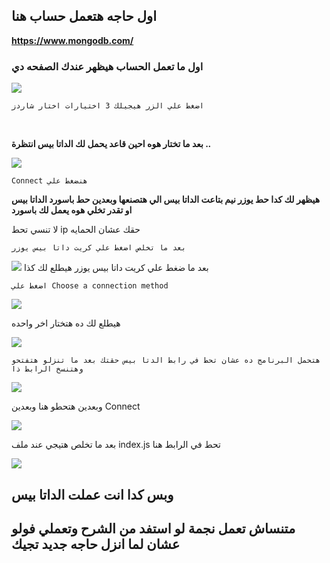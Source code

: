 ## **اول حاجه هتعمل حساب هنا**
**https://www.mongodb.com/**

### **اول ما تعمل الحساب هيظهر عندك الصفحه دي** 
<img src="https://i.imgur.com/m0aLIvY.png">

`اضغط علي الزر هيجيلك 3 اختيارات اختار شاردز`

<br>

**بعد ما تختار هوه احين قاعد يحمل لك الداتا بيس انتظرة ..**
<br>

<img src="https://i.imgur.com/jDLI4M8.png">

`Connect هنضغط علي `

**هيظهر لك كدا حط يوزر نيم بتاعت الداتا بيس الي هتصنعها وبعدين حط باسورد الداتا بيس 
او تقدر تخلي هوه يعمل لك باسورد**

لا تنسي تحط ip حقك عشان الحمايه

`بعد ما تخلص اضغط علي كريت داتا بيس يوزر`

<img src="https://i.imgur.com/qaWbm1I.png">
بعد ما ضغط علي كريت داتا بيس يوزر 
هيطلع لك كذا

`اضغط علي Choose a connection method`

<img src="https://i.imgur.com/t13srsp.png">

هيطلع لك ده هتختار اخر واحده

<img src="https://i.imgur.com/U6Uo2ay.png">

` هتحمل البرنامج ده عشان تحط في رابط الدتا بيس حقتك
بعد ما تنزلو هتفتحو 
وهتنسخ الرابط ذا `

<img src="https://i.imgur.com/T6ozymE.png">

وبعدين هتحطو هنا 
وبعدين Connect

<img src="https://i.imgur.com/r0vP0EE.png">

بعد ما تخلص هتيجي عند ملف index.js
تحط في الرابط هنا 

<img src="https://i.imgur.com/t3PSImu.png">

## وبس كدا انت عملت الداتا بيس

## متنساش تعمل نجمة لو استفد من الشرح وتعملي فولو عشان لما انزل حاجه جديد تجيك 
